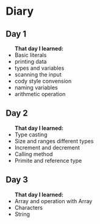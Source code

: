 # Diary
<h2> Day 1 </h2>
<ul><b>That day I learned:</b> 
  <li> Basic literals </li>
  <li>  printing data</li>
  <li> types and variables</li>
  <li> scanning the input</li>
  <li> cody style convension</li>
  <li> naming variables</li>
  <li> arithmetic operation</li>
</ul>
<h2> Day 2 </h2>
<ul><b> That day I learned:</b>
  <li> Type casting </li>
  <li> Size and ranges different types</li>
  <li> Increment and decrement </li>
  <li> Calling method </li>
  <li> Primite and reference type</li>
</ul>
<h2> Day 3 </h2>
<ul><b> That day I learned:</b>
  <li>Array and operation with Array </li>
  <li>Characters</li>
  <li>String </li>
</ul>
